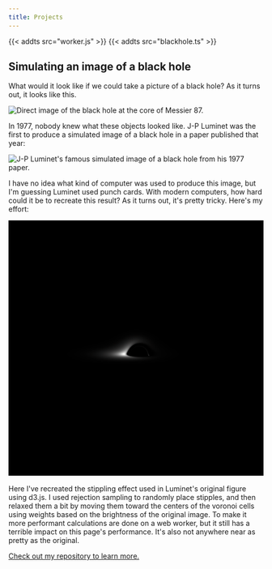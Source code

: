 ```yaml
---
title: Projects
---
```


{{< addts src="worker.js" >}}
{{< addts src="blackhole.ts" >}}

## Simulating an image of a black hole

What would it look like if we could take a picture of a black hole? As it turns
out, it looks like this.

![Direct image of the black hole at the core of Messier
87.](https://upload.wikimedia.org/wikipedia/commons/thumb/4/4f/Black_hole_-_Messier_87_crop_max_res.jpg/1920px-Black_hole_-_Messier_87_crop_max_res.jpg)

In 1977, nobody knew what these objects looked like. J-P Luminet was the first
to produce a simulated image of a black hole in a paper published that year:

![J-P Luminet's famous simulated image of a black hole from his 1977
paper.](luminet.png)

I have no idea what kind of computer was used to produce this image, but I'm
guessing Luminet used punch cards. With modern computers, how hard could it be
to recreate this result? As it turns out, it's pretty tricky. Here's my effort:

![My simulated image of a black hole.](https://raw.githubusercontent.com/peytondmurray/bhsim/main/blackhole.png)

Here I've recreated the stippling effect used in Luminet's original figure using
d3.js. I used rejection sampling to randomly place stipples, and then relaxed
them a bit by moving them toward the centers of the voronoi cells using weights
based on the brightness of the original image. To make it more performant
calculations are done on a web worker, but it still has a terrible impact on
this page's performance. It's also not anywhere near as pretty as the original.

<canvas id="canvas"></canvas>

[Check out my repository to learn more.](https://github.com/peytondmurray/bhsim)
